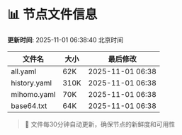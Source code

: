 # 📊 节点文件信息

**更新时间**: 2025-11-01 06:38:40 北京时间

| 文件名 | 大小 | 最后修改 |
|--------|------|----------|
| all.yaml | 62K | 2025-11-01 06:38 |
| history.yaml | 310K | 2025-11-01 06:38 |
| mihomo.yaml | 70K | 2025-11-01 06:38 |
| base64.txt | 64K | 2025-11-01 06:38 |

> 🔄 文件每30分钟自动更新，确保节点的新鲜度和可用性
